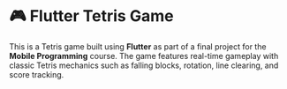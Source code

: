 # 🎮 Flutter Tetris Game

This is a Tetris game built using **Flutter** as part of a final project for the **Mobile Programming** course. The game features real-time gameplay with classic Tetris mechanics such as falling blocks, rotation, line clearing, and score tracking.

